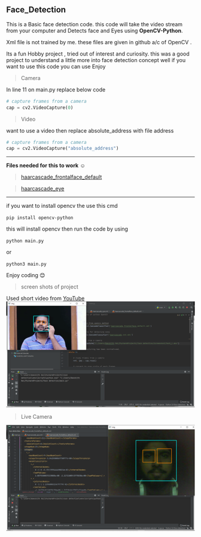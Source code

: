 
 Face_Detection
---

This is a Basic face detection code. this code will take the video stream from your computer and Detects face and Eyes using **OpenCV-Python**.


Xml file is not trained by me. these files are given in github a/c of OpenCV .

Its a fun Hobby project , tried out of interest and curiosity. this was a good project to understand a little more into face detection concept well if you want to use this code you can use Enjoy

>Camera

In line 11 on main.py replace below code
```python
# capture frames from a camera
cap = cv2.VideoCapture(0)
```
>Video

want to use a video then replace absolute_address with file address
```python
# capture frames from a camera
cap = cv2.VideoCapture("absolute_address")
```

---
**Files needed for this to work** :relaxed:
>[haarcascade_frontalface_default](https://github.com/Itseez/opencv/blob/master/data/haarcascades/haarcascade_frontalface_default.xml)

>[haarcascade_eye](https://github.com/Itseez/opencv/blob/master/data/haarcascades/haarcascade_eye.xml)

---
if you want to install opencv the use this cmd

`pip install opencv-python `

this will install opencv then run the code by using

`python main.py`

or

`python3 main.py`

Enjoy coding :blush:

>screen shots of project
 
 Used short video from [YouTube](https://youtu.be/CQhxHr2-XSc)
![test_1](Screenshot/test_1ss.png)
>Live Camera

![test_1](Screenshot/camera_use_ss.png)
